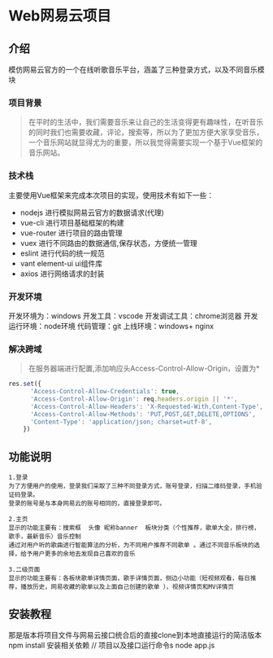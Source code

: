 # Web网易云项目
## 介绍
模仿网易云官方的一个在线听歌音乐平台，涵盖了三种登录方式，以及不同音乐模块
### 项目背景
> 在平时的生活中，我们需要音乐来让自己的生活变得更有趣味性，在听音乐的同时我们也需要收藏，评论，搜索等，所以为了更加方便大家享受音乐，一个音乐网站就显得尤为的重要，所以我觉得需要实现一个基于Vue框架的音乐网站。
### 技术栈
主要使用Vue框架来完成本次项目的实现，使用技术有如下一些：
- nodejs   进行模拟网易云官方的数据请求(代理)
- vue-cli  进行项目基础框架的构建
- vue-router 进行项目的路由管理
- vuex 进行不同路由的数据通信,保存状态，方便统一管理
- eslint 进行代码的统一规范
- vant element-ui   ui组件库
- axios 进行网络请求的封装
### 开发环境
开发环境为：windows
开发工具：vscode
开发调试工具：chrome浏览器
开发运行环境：node环境
代码管理：git
上线环境：windows+ nginx

### 解决跨域
> 在服务器端进行配置,添加响应头Access-Control-Allow-Origin，设置为* 
```js
res.set({
      'Access-Control-Allow-Credentials': true,
      'Access-Control-Allow-Origin': req.headers.origin || '*',
      'Access-Control-Allow-Headers': 'X-Requested-With,Content-Type',
      'Access-Control-Allow-Methods': 'PUT,POST,GET,DELETE,OPTIONS',
      'Content-Type': 'application/json; charset=utf-8',
    })
```
## 功能说明
```
1.登录
为了方便用户的使用，登录我们采取了三种不同登录方式，账号登录，扫描二维码登录，手机验证码登录。
登录的账号是与本身网易云的账号相同的，直接登录即可。

2.主页
显示的功能主要有：搜索框  头像 昵称banner  板块分类（个性推荐，歌单大全，排行榜，歌手，最新音乐）音乐控制
通过对用户听的歌曲进行智能算法的分析，为不同用户推荐不同歌单 。通过不同音乐板块的选择，给予用户更多的余地去发现自己喜欢的音乐

3.二级页面
显示的功能主要有：各板块歌单详情页面，歌手详情页面，侧边小功能（短视频观看，每日推荐，播放历史，网易收藏的歌单以及上面自己创建的歌单 ），视频详情页和MV详情页

```
## 安装教程
那是版本将项目文件与网易云接口统合后的直接clone到本地直接运行的简洁版本
npm install 安装相关依赖
// 项目以及接口运行命令s
node app.js


